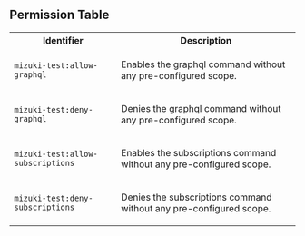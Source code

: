 
## Permission Table

<table>
<tr>
<th>Identifier</th>
<th>Description</th>
</tr>


<tr>
<td>

`mizuki-test:allow-graphql`

</td>
<td>

Enables the graphql command without any pre-configured scope.

</td>
</tr>

<tr>
<td>

`mizuki-test:deny-graphql`

</td>
<td>

Denies the graphql command without any pre-configured scope.

</td>
</tr>

<tr>
<td>

`mizuki-test:allow-subscriptions`

</td>
<td>

Enables the subscriptions command without any pre-configured scope.

</td>
</tr>

<tr>
<td>

`mizuki-test:deny-subscriptions`

</td>
<td>

Denies the subscriptions command without any pre-configured scope.

</td>
</tr>
</table>
